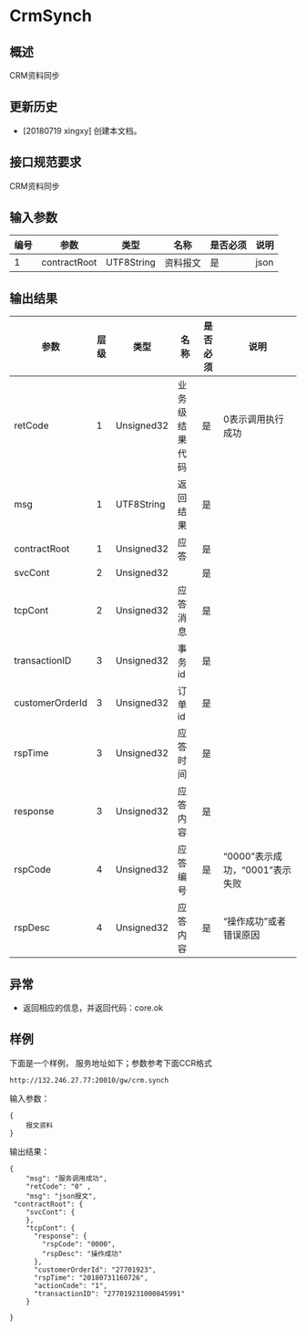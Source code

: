 # CrmSynch

## 概述

CRM资料同步


## 更新历史

 - [20180719 xingxy] 创建本文档。
## 接口规范要求
CRM资料同步

## 输入参数

| 编号 | 参数 | 类型 | 名称 | 是否必须 |说明 |
| ---- | ---- | ---- | ---- | ---- | ---- |
| 1 | contractRoot | UTF8String| 资料报文 | 是 | json |

## 输出结果
| 参数 | 层级 | 类型 | 名称 | 是否必须 |说明 |
| ---- | ---- | ---- | ---- | ---- | ---- |
| retCode | 1 | Unsigned32 | 业务级结果代码 | 是 | 0表示调用执行成功 |
| msg | 1 | UTF8String | 返回结果 | 是 | |
| contractRoot | 1 | Unsigned32 | 应答 | 是 | |
| svcCont | 2 | Unsigned32 |  | 是 | |
| tcpCont | 2 | Unsigned32 | 应答消息 | 是 | |
| transactionID | 3 | Unsigned32 | 事务id | 是 | |
| customerOrderId | 3 | Unsigned32 | 订单id | 是 | |
| rspTime | 3 | Unsigned32 | 应答时间 | 是 | |
| response | 3 | Unsigned32 | 应答内容 | 是 | |
| rspCode | 4 | Unsigned32 | 应答编号 | 是 | “0000”表示成功，“0001”表示失败 |
| rspDesc | 4 | Unsigned32 | 应答内容 | 是 | “操作成功”或者错误原因 |

## 异常
 * 返回相应的信息，并返回代码：core.ok
 
## 样例

下面是一个样例，
服务地址如下；参数参考下面CCR格式
```
http://132.246.27.77:20010/gw/crm.synch
```

输入参数：
```
{
	报文资料
}
```

输出结果：
```
{
	"msg": "服务调用成功",
	"retCode": "0" ,
   	"msg": "json报文",
 "contractRoot": {
    "svcCont": {
    },
    "tcpCont": {
      "response": {
        "rspCode": "0000",
        "rspDesc": "操作成功"
      },
      "customerOrderId": "27701923",
      "rspTime": "20180731160726",
      "actionCode": "1",
      "transactionID": "277019231000845991"
    }
	
}

```



